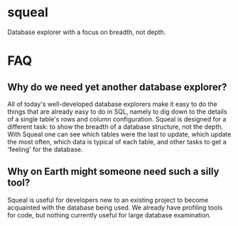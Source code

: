 squeal
======

Database explorer with a focus on breadth, not depth.

FAQ
===

Why do we need yet another database explorer?
---------------------------------------------

All of today's well-developed database explorers make it easy to do the things that are already easy to do in SQL, namely to dig down to the details of a single table's rows and column configuration. Squeal is designed for a different task: to show the breadth of a database structure, not the depth. With Squeal one can see which tables were the last to update, which update the most often, which data is typical of each table, and other tasks to get a 'feeling' for the database.

Why on Earth might someone need such a silly tool?
--------------------------------------------------

Squeal is useful for developers new to an existing project to become acquainted with the database being used. We already have profiling tools for code, but nothing currently useful for large database examination.

